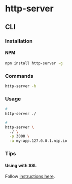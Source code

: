 # http-server

## CLI

### Installation

#### NPM

```sh
npm install http-server -g
```

### Commands

```sh
http-server -h
```

### Usage

```sh
#
http-server ./

#
http-server \
  ./ \
  -p 3000 \
  -a my-app.127.0.0.1.nip.io
```

### Tips

#### Using with SSL

Follow [instructions here](/mkcert.md#http-server).
